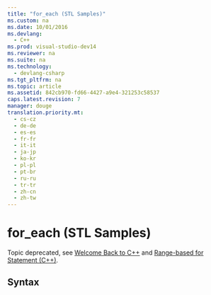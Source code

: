 ```yaml
---
title: "for_each (STL Samples)"
ms.custom: na
ms.date: 10/01/2016
ms.devlang: 
  - C++
ms.prod: visual-studio-dev14
ms.reviewer: na
ms.suite: na
ms.technology: 
  - devlang-csharp
ms.tgt_pltfrm: na
ms.topic: article
ms.assetid: 842cb970-fd66-4427-a9e4-321253c58537
caps.latest.revision: 7
manager: douge
translation.priority.mt: 
  - cs-cz
  - de-de
  - es-es
  - fr-fr
  - it-it
  - ja-jp
  - ko-kr
  - pl-pl
  - pt-br
  - ru-ru
  - tr-tr
  - zh-cn
  - zh-tw
---
```

# for_each (STL Samples)
Topic deprecated, see [Welcome Back to C++](../Topic/Welcome%20Back%20to%20C++%20\(Modern%20C++\).md) and [Range-based for Statement (C++)](../Topic/Range-based%20for%20Statement%20\(C++\).md).  
  
## Syntax